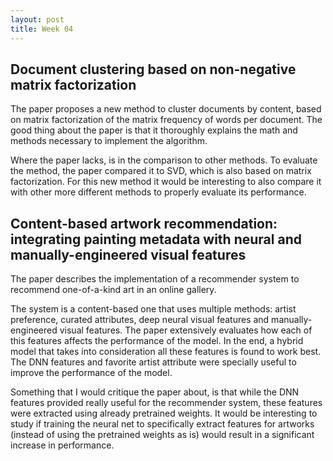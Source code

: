 ```yaml
---
layout: post
title: Week 04
---
```


## Document clustering based on non-negative matrix factorization

The paper proposes a new method to cluster documents by content, based on matrix factorization of the matrix frequency of words per document. The good thing about the paper is that it thoroughly explains the math and methods necessary to implement the algorithm.

Where the paper lacks, is in the comparison to other methods. To evaluate the method, the paper compared it to SVD, which is also based on matrix factorization. For this new method it would be interesting to also compare it with other more different methods to properly evaluate its performance.


## Content-based artwork recommendation: integrating painting metadata with neural and manually-engineered visual features

The paper describes the implementation of a recommender system to recommend one-of-a-kind art in an online gallery. 

The system is a content-based one that uses multiple methods: artist preference, curated attributes, deep neural visual features and manually-engineered visual features. The paper extensively evaluates how each of this features affects the performance of the model. In the end, a hybrid model that takes into consideration all these features is found to work best. The DNN features and favorite artist attribute were specially useful to improve the performance of the model.

Something that I would critique the paper about, is that while the DNN features provided really useful for the recommender system, these features were extracted using already pretrained weights. It would be interesting to study if training the neural net to specifically extract features for artworks (instead of using the pretrained weights as is) would result in a significant increase in performance.

